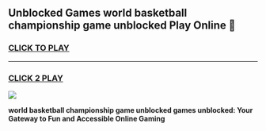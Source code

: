 
## Unblocked Games world basketball championship game unblocked Play Online 👋
<h3>
<a href="https://news.freeplayer.one?title=world_basketball_championship_game_unblocked&ref=17F">CLICK TO PLAY</a></h3>
<hr>

<h3>
<a href="https://news.freeplayer.one?title=world_basketball_championship_game_unblocked&ref=17F">CLICK 2 PLAY</a>
  
</h3>

<a href="https://news.freeplayer.one?title=world_basketball_championship_game_unblocked&ref=17F/"><img src="https://clearcache.store/games.png"></a>


**world basketball championship game unblocked games unblocked: Your Gateway to Fun and Accessible Online Gaming**
